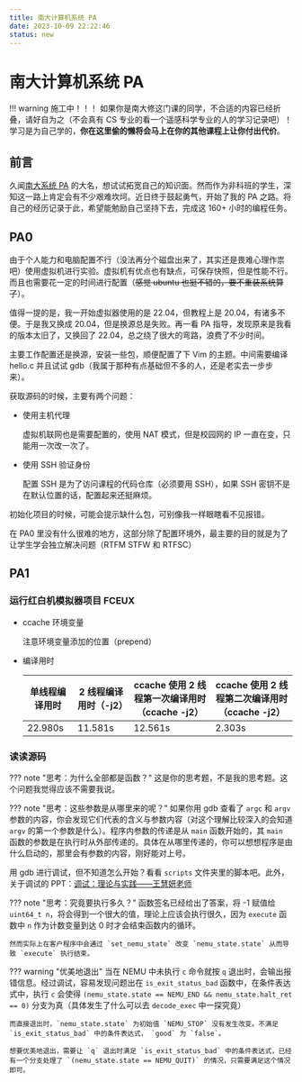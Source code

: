 ```yaml
---
title: 南大计算机系统 PA
date: 2023-10-09 22:22:46
status: new
---
```


# 南大计算机系统 PA

!!! warning
    施工中！！！
    如果你是南大修这门课的同学，不合适的内容已经折叠，请好自为之（不会真有 CS 专业的看一个遥感科学专业的人的学习记录吧）！学习是为自己学的，**你在这里偷的懒将会马上在你的其他课程上让你付出代价**。

## 前言

久闻[南大系统 PA](https://nju-projectn.github.io/ics-pa-gitbook/ics2023) 的大名，想试试拓宽自己的知识面。然而作为非科班的学生，深知这一路上肯定会有不少艰难坎坷。近日终于鼓起勇气，开始了我的 PA 之路。将自己的经历记录于此，希望能勉励自己坚持下去，完成这 160+ 小时的编程任务。

## PA0

由于个人能力和电脑配置不行（没法再分个磁盘出来了，其实还是畏难心理作祟吧）使用虚拟机进行实验。虚拟机有优点也有缺点，可保存快照，但是性能不行。而且也需要花一定的时间进行配置（<del>感觉 ubuntu 也挺不错的，要不重装系统算了</del>）。

值得一提的是，我一开始虚拟器使用的是 22.04，但教程上是 20.04，有诸多不便。于是我又换成 20.04，但是换源总是失败。再一看 PA 指导，发现原来是我看的版本太旧了，又换回了 22.04，总之绕了很大的弯路，浪费了不少时间。

主要工作配置还是换源，安装一些包，顺便配置了下 Vim 的主题。中间需要编译 hello.c 并且试试 gdb（我属于那种有点基础但不多的人，还是老实去一步步来）。

获取源码的时候，主要有两个问题：

- 使用主机代理

    虚拟机联网也是需要配置的，使用 NAT 模式，但是校园网的 IP 一直在变，只能用一次改一次了。

- 使用 SSH 验证身份

    配置 SSH 是为了访问课程的代码仓库（必须要用 SSH），如果 SSH 密钥不是在默认位置的话，配置起来还挺麻烦。

初始化项目的时候，可能会提示缺什么包，可别像我一样眼瞎看不见报错。


在 PA0 里没有什么很难的地方，这部分除了配置环境外，最主要的目的就是为了让学生学会独立解决问题（RTFM STFW 和 RTFSC）

## PA1

### 运行红白机模拟器项目 FCEUX

- ccache 环境变量

    注意环境变量添加的位置（prepend）

- 编译用时

    | 单线程编译用时 | 2 线程编译用时（-j2） | ccache 使用 2 线程第一次编译用时（ccache -j2）|ccache 使用 2 线程第二次编译用时（ccache -j2）
    | - | - | - | - |
    | 22.980s  | 11.581s  | 12.561s  |2.303s|

### 读读源码


??? note "思考：为什么全部都是函数？"
    这是你的思考题，不是我的思考题。这个问题我觉得应该不需要我说。


??? note "思考：这些参数是从哪里来的呢？"
    如果你用 gdb 查看了 `argc` 和 `argv` 参数的内容，你会发现它们代表的含义与参数内容（对这个理解比较深入的会知道 `argv` 的第一个参数是什么）。程序内参数的传递是从 `main` 函数开始的，其 `main` 函数的参数是在执行时从外部传递的。具体在从哪里传递的，你可以想想程序是由什么启动的，那里会有参数的内容，刚好能对上号。


用 gdb 进行调试，但不知道怎么开始？看看 `scripts` 文件夹里的脚本吧。此外，关于调试的 PPT：[调试：理论与实践——王慧妍老师](http://www.why.ink:8080/static/slides/ICS2022/08.pdf)

??? note "思考：究竟要执行多久？"
    函数签名已经给出了答案，将 -1 赋值给 `uint64_t n`，将会得到一个很大的值，理论上应该会执行很久，因为 `execute` 函数中 `n` 作为计数变量到达 0 时才会结束函数内的循环。
    
    然而实际上在客户程序中会通过 `set_nemu_state` 改变 `nemu_state.state` 从而导致 `execute` 执行结束。

??? warning "优美地退出"
    当在 NEMU 中未执行 `c` 命令就按 `q` 退出时，会输出报错信息。经过调试，容易发现问题出在 `is_exit_status_bad` 函数中，在条件表达式中，执行 `c` 会使得 `(nemu_state.state == NEMU_END && nemu_state.halt_ret == 0)` 分支为真（具体发生了什么可以去 `decode_exec` 中一探究竟）

    而直接退出时，`nemu_state.state` 为初始值 `NEMU_STOP` 没有发生改变。不满足 `is_exit_status_bad` 中的条件表达式， `good` 为 `false`。

    想要优美地退出，需要让 `q` 退出时满足 `is_exit_status_bad` 中的条件表达式，已经有一个分支处理了 `(nemu_state.state == NEMU_QUIT)` 的情况，只需要满足这个情况即可。